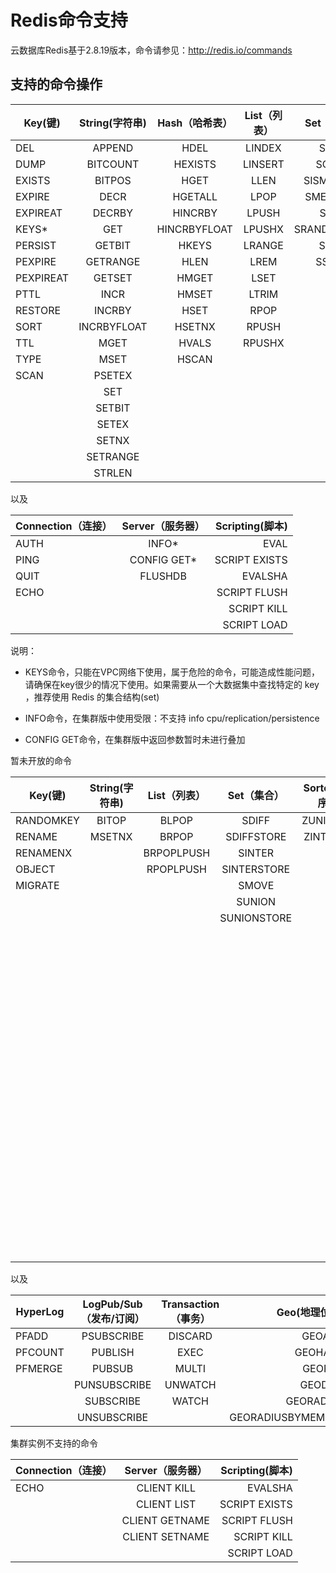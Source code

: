 # Redis命令支持



云数据库Redis基于2.8.19版本，命令请参见：http://redis.io/commands



## 支持的命令操作

Key(键)|String(字符串)|Hash（哈希表）|List（列表）|Set（集合）|SortedSet（有序集合） 
---|:--:|:--:|:--:|:--:|---:
DEL|APPEND|HDEL|LINDEX|SADD|ZADD            
DUMP|BITCOUNT|HEXISTS|LINSERT|SCARD|ZCARD            
EXISTS|BITPOS|HGET|LLEN|SISMEMBER|ZCOUNT            
EXPIRE| DECR |HGETALL  | LPOP  |      	SMEMBERS     |ZINCRBY            
EXPIREAT   |         	DECRBY       |     	HINCRBY       |     	LPUSH       |     	SPOP      | ZRANGE            
KEYS*   |               	GET      |      	HINCRBYFLOAT   |         	LPUSHX   |         	SRANDMEMBER          |ZRANGEBYSCORE            
PERSIST    |        	GETBIT        |    	HKEYS         |   	LRANGE       |     	SREM     |ZRANK            
PEXPIRE   |         	GETRANGE      |      	HLEN        |    	LREM        |    	SSCAN      | ZREM            
PEXPIREAT         |   	GETSET        |    	HMGET       |     	LSET         |   	|ZREMRANGEBYRANK            
PTTL|INCR|HMSET|LTRIM ||        	ZREMRANGEBYSCORE            
RESTORE|INCRBY|HSET|RPOP      ||      	ZREVRANGE            
SORT|INCRBYFLOAT|HSETNX|RPUSH  ||          	ZREVRANGEBYSCORE            
TTL|MGET|HVALS|RPUSHX     ||       	ZREVRANK            
TYPE|MSET|HSCAN|||       	       	ZSCORE            
SCAN|PSETEX| |||ZSCAN            
| |SET   | |  |       	|ZRANGEBYLEX            
| |SETBIT      | | |   |   	ZLEXCOUNT            
| |SETEX       | | |    | 	ZREMRANGEBYLEX            
| |SETNX|||||            	
| |SETRANGE   | | | |         	
| |STRLEN    | | | |        	

以及

Connection（连接）|Server（服务器）|Scripting(脚本)     
---|:--:|---:
AUTH|INFO*|EVAL            
PING|CONFIG GET*|SCRIPT EXISTS            
QUIT|FLUSHDB|EVALSHA            
ECHO||SCRIPT FLUSH            
| | |SCRIPT KILL            
| | |SCRIPT LOAD  

说明：

- KEYS命令，只能在VPC网络下使用，属于危险的命令，可能造成性能问题，请确保在key很少的情况下使用。如果需要从一个大数据集中查找特定的 key ，推荐使用 Redis 的集合结构(set)

- INFO命令，在集群版中使用受限：不支持 info cpu/replication/persistence

- CONFIG GET命令，在集群版中返回参数暂时未进行叠加

暂未开放的命令

Key(键)|String(字符串)|List（列表）|Set（集合）|SortedSet（有序集合） |Connection（连接）|Server（服务器）
---|:--:|:--:|:--:|:--:|:--:|---:
RANDOMKEY|BITOP|BLPOP|SDIFF|ZUNIONSTORE|SELECT|FLUSHALL            
RENAME|MSETNX|BRPOP|SDIFFSTORE|ZINTERSTORE||DBSIZE
RENAMENX||BRPOPLPUSH  |SINTER|||TIME            
OBJECT|| RPOPLPUSH|SINTERSTORE|||MONITOR            
MIGRATE ||| SMOVE ||| SLOWLOG            
| | | |SUNION |||BGREWRITEAOF            
| | | |SUNIONSTORE|||BGSAVE            
| | | | | | |CONFIG REWRITE            
| | | | | | |CONFIG SET            
| | | | | | |CONFIG RESETSTAT            
| | | | | | |COMMAND            
| | | | | | |COMMAND COUNT            
| | | | | | |COMMAND GETKEYS            
| | | | | | |COMMAND INFO            
| | | | | | |DEBUG OBJECT            
| | | | | | |DEBUG SEGFAULT            
| | | | | | |LASTSAVE            
| | | | | | |ROLE            
| | | | | | |SAVE            
| | | | | | |SHUTDOWN            
| | | | | | |SLAVEOF            
| | | | | | |SYNC            
| | | | | | |PSYNC  

以及

HyperLog|LogPub/Sub（发布/订阅）|Transaction（事务）| Geo(地理位置)      
---|:--:|:--:|---:
PFADD|PSUBSCRIBE|DISCARD|GEOADD            
PFCOUNT|PUBLISH|EXEC|GEOHASH            
PFMERGE|PUBSUB|MULTI|GEOPOS            
| |PUNSUBSCRIBE|UNWATCH|GEODIST            
| |SUBSCRIBE|WATCH|GEORADIUS            
| |UNSUBSCRIBE| |GEORADIUSBYMEMBER  

集群实例不支持的命令

Connection（连接）|Server（服务器）|Scripting(脚本)
---|:--:|---:
ECHO|CLIENT KILL|EVALSHA            
| |CLIENT LIST|SCRIPT EXISTS            
| |CLIENT GETNAME|SCRIPT FLUSH            
| |CLIENT SETNAME|SCRIPT KILL
| | |SCRIPT LOAD            

